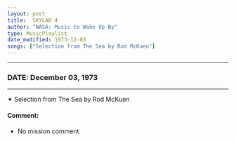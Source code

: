```yaml
---
layout: post
title:  SKYLAB 4
author: "NASA: Music to Wake Up By"
type: MusicPlaylist
date_modified: 1973-12-03
songs: ["Selection from The Sea by Rod McKuen"]
---
```


----
### DATE: December 03, 1973
----
✦ Selection from The Sea by Rod McKuen

#### Comment:
* No mission comment



<br/>
<center>
	<a target="_blank"
	   href="https://twitter.com/intent/tweet?hashtags=Space,NASA,Playlist,NASAWakeupCalls,SpaceProgram&text={{ page.author}}, '{{ page.songs.first }}' {{ page.title }}, {{ page.date | date: '%B %d, %Y' }}. {{ site.url }}{{ page.url }}&via=nasawakeupcalls"><i class="fab fa-twitter" alt="Tweet this page" style="font-size: 1.3em;"></i></a>
	&nbsp; 	<i class="fas fa-user-astronaut" style="font-size: 1.5em;"></i> &nbsp;
    <a type="amzn" search="'Selection from The Sea by Rod McKuen'" category="popular music">
    <i class="fab fa-amazon" style="font-size: 1.3em;"></i></a>
</center>

